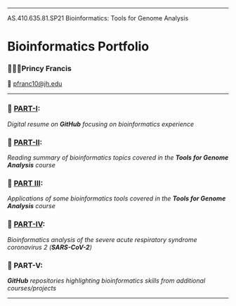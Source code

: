 ----------------------------------------------------------------------------------------------------------------------------------------------------------
AS.410.635.81.SP21  Bioinformatics: Tools for Genome Analysis
# Bioinformatics Portfolio
### 🧑🏾‍🎓Princy Francis
📧 pfranc10@jh.edu

----------------------------------------------------------------------------------------------------------------------------------------------------------


### 🧬   [PART-I](https://francisp24.github.io/digital-cv/):	
*Digital resume on **GitHub** focusing on bioinformatics experience* <br>
### 🧬   [PART-II](https://francisp24.github.io/jhu-genome-analysis-webpage/):	
*Reading summary of bioinformatics topics covered in the _**Tools for Genome Analysis**_ course* <br>
### 🧬   [PART III](https://github.com/francisp24/jhu-genome-analysis-webpage/blob/main/📝PART-III_Portfolio_PrincyFrancis.pdf):	
*Applications of some bioinformatics tools covered in the _**Tools for Genome Analysis**_ course* <br>
### 🧬   [PART-IV](https://github.com/francisp24/covid19-project/blob/main/📝PART-IV_Portfolio_PrincyFrancis.pdf):	
*Bioinformatics analysis of the severe acute respiratory syndrome coronavirus 2 (**SARS-CoV-2**)* <br>
### 🧬   PART-V:	
***GitHub** repositories highlighting bioinformatics skills from additional courses/projects* <br>

----------------------------------------------------------------------------------------------------------------------------------------------------------
